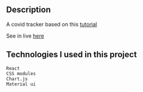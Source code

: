 ## Description
A covid tracker based on this [tutorial](https://www.youtube.com/watch?v=khJlrj3Y6Ls)

See in live [here](https://covid-tracker-roan.vercel.app/)

## Technologies I used in this project
    React
    CSS modules
    Chart.js
    Material ui
